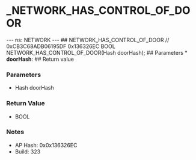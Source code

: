 # _NETWORK_HAS_CONTROL_OF_DOOR

--- ns: NETWORK --- ## NETWORK_HAS_CONTROL_OF_DOOR  // 0xCB3C68ADB06195DF 0x136326EC BOOL NETWORK_HAS_CONTROL_OF_DOOR(Hash doorHash);   ## Parameters * **doorHash**:  ## Return value

### Parameters
* Hash doorHash

### Return Value
* BOOL

### Notes
* AP Hash: 0x0x136326EC
* Build: 323


